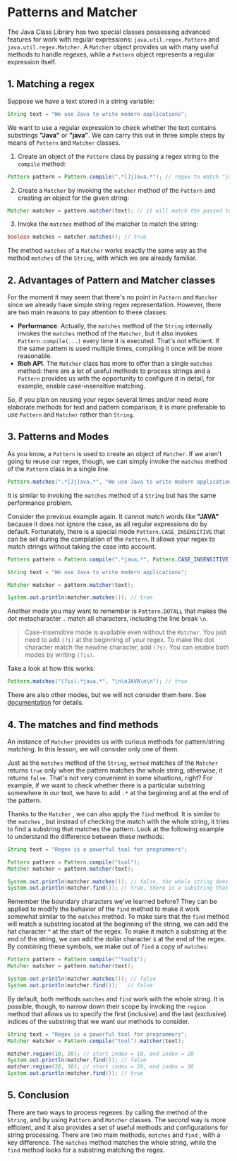 # Patterns and Matcher

The Java Class Library has two special classes possessing advanced features for work with regular expressions: `java.util.regex.Pattern` and `java.util.regex.Matcher`. A `Matcher` object provides us with many useful methods to handle regexes, while a `Pattern` object represents a regular expression itself.

## 1. Matching a regex

Suppose we have a text stored in a string variable:

```java
String text = "We use Java to write modern applications";
```

We want to use a regular expression to check whether the text contains substrings **"Java"** or **"java"**. We can carry this out in three simple steps by means of `Pattern` and `Matcher` classes.

1. Create an object of the `Pattern` class by passing a regex string to the `compile` method:
```java
Pattern pattern = Pattern.compile(".*[Jj]ava.*"); // regex to match "java" or "Java" in a text
```
2. Create a `Matcher` by invoking the `matcher` method of the `Pattern` and creating an object for the given string:
```java
Matcher matcher = pattern.matcher(text); // it will match the passed text
```
3. Invoke the `matches` method of the matcher to match the string:
```java
boolean matches = matcher.matches(); // true
```
The method `matches` of a `Matcher` works exactly the same way as the method `matches` of the `String`, with which we are already familiar.

## 2. Advantages of Pattern and Matcher classes

For the moment it may seem that there's no point in `Pattern` and `Matcher` since we already have simple string regex representation. However, there are two main reasons to pay attention to these classes:

- **Performance**. Actually, the `matches` method of the `String` internally invokes the `matches` method of the `Matcher`, but it also invokes `Pattern.compile(...)` every time it is executed. That's not efficient. If the same pattern is used multiple times, compiling it once will be more reasonable.
- **Rich API**. The `Matcher` class has more to offer than a single `matches` method: there are a lot of useful methods to process strings and a `Pattern` provides us with the opportunity to configure it in detail, for example, enable case-insensitive matching.

So, if you plan on reusing your regex several times and/or need more elaborate methods for text and pattern comparison, it is more preferable to use `Pattern` and `Matcher` rather than `String`.

## 3. Patterns and Modes

As you know, a `Pattern` is used to create an object of `Matcher`. If we aren't going to reuse our regex, though, we can simply invoke the `matches` method of the `Pattern` class in a single line.

```java
Pattern.matches(".*[Jj]ava.*", "We use Java to write modern applications"); // true
```

It is similar to invoking the `matches` method of a `String` but has the same performance problem.

Consider the previous example again. It cannot match words like **"JAVA"** because it does not ignore the case, as all regular expressions do by default. Fortunately, there is a special mode `Pattern.CASE_INSENSITIVE` that can be set during the compilation of the `Pattern`. It allows your regex to match strings without taking the case into account.
```java
Pattern pattern = Pattern.compile(".*java.*", Pattern.CASE_INSENSITIVE);

String text = "We use Java to write modern applications";

Matcher matcher = pattern.matcher(text);

System.out.println(matcher.matches()); // true
```

Another mode you may want to remember is `Pattern.DOTALL` that makes the dot metacharacter `.` match all characters, including the line break `\n`.

> Case-insensitive mode is available even without the `Matcher`. You just need to add `(?i)` at the beginning of your regex. To make the dot character match the newline character, add `(?s)`. You can enable both modes by writing `(?is)`.

Take a look at how this works:

```java
Pattern.matches("(?is).*java.*", "\n\nJAVA\n\n"); // true
```

There are also other modes, but we will not consider them here. See [documentation](https://docs.oracle.com/javase/10/docs/api/java/util/regex/Pattern.html) for details.

## 4. The matches and find methods

An instance of `Matcher` provides us with curious methods for pattern/string matching. In this lesson, we will consider only one of them.

Just as the `matches` method of the `String`, `method` matches of the `Matcher` returns `true` only when the pattern matches the whole string, otherwise, it returns `false`. That's not very convenient in some situations, right? For example, if we want to check whether there is a particular substring somewhere in our text, we have to add `.*` at the beginning and at the end of the pattern.

Thanks to the `Matcher` , we can also apply the `find` method. It is similar to the `matches` , but instead of checking the match with the whole string, it tries to find a substring that matches the pattern. Look at the following example to understand the difference between these methods:

```java
String text = "Regex is a powerful tool for programmers";

Pattern pattern = Pattern.compile("tool");
Matcher matcher = pattern.matcher(text);

System.out.println(matcher.matches()); // false, the whole string does not match the pattern
System.out.println(matcher.find()); // true, there is a substring that matches the pattern
```

Remember the boundary characters we've learned before? They can be applied to modify the behavior of the `find` method to make it work somewhat similar to the `matches` method. To make sure that the `find` method will match a substring located at the beginning of the string, we can add the hat character ^ at the start of the regex. To make it match a substring at the end of the string, we can add the dollar character `$` at the end of the regex. By combining these symbols, we make out of `find` a copy of `matches`:

```java
Pattern pattern = Pattern.compile("^tool$");
Matcher matcher = pattern.matcher(text);

System.out.println(matcher.matches()); // false
System.out.println(matcher.find());   // false 
```

By default, both methods `matches` and `find` work with the whole string. It is possible, though, to narrow down their scope by invoking the `region` method that allows us to specify the first (inclusive) and the last (exclusive) indices of the substring that we want our methods to consider.

```java
String text = "Regex is a powerful tool for programmers";
Matcher matcher = Pattern.compile("tool").matcher(text);

matcher.region(10, 20); // start index = 10, end index = 20
System.out.println(matcher.find()); // false
matcher.region(20, 30); // start index = 20, end index = 30
System.out.println(matcher.find()); // true
```

## 5. Conclusion

There are two ways to process regexes: by calling the method of the `String`, and by using `Pattern` and `Matcher` classes. The second way is more efficient, and it also provides a set of useful methods and configurations for string processing. There are two main methods, `matches` and `find` , with a key difference. The `matches` method matches the whole string, while the `find` method looks for a substring matching the regex.
